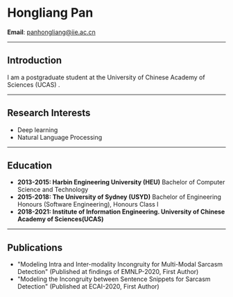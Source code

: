 # Hongliang Pan
**Email**: panhongliang@iie.ac.cn

------

## Introduction
I am a postgraduate student at the University of Chinese Academy of Sciences (UCAS) . 

------

## Research Interests
+ Deep learning
+ Natural Language Processing

------

## Education
+ **2013-2015: Harbin Engineering University (HEU)**
  Bachelor of Computer Science and Technology
+ **2015-2018: The University of Sydney (USYD)**
  Bachelor of Engineering Honours (Software Engineering), Honours Class I
+ **2018-2021: Institute of Information Engineering. University of Chinese Academy of Sciences(UCAS)**

-------

## Publications
+ "Modeling Intra and Inter-modality Incongruity for Multi-Modal Sarcasm Detection" (Published at findings of EMNLP-2020, First Author)
+ "Modeling the Incongruity between Sentence Snippets for Sarcasm Detection" (Published at ECAI-2020, First Author)
